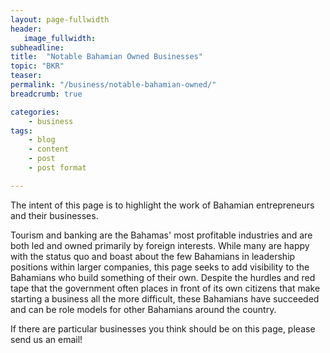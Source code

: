 ```yaml
---
layout: page-fullwidth
header:
   image_fullwidth:
subheadline:
title:  "Notable Bahamian Owned Businesses"
topic: "BKR"
teaser: 
permalink: "/business/notable-bahamian-owned/"
breadcrumb: true

categories:
    - business
tags:
    - blog
    - content
    - post
    - post format

---
```

The intent of this page is to highlight the work of Bahamian entrepreneurs and their businesses. 

Tourism and banking are the Bahamas' most profitable industries and are both led and owned primarily by foreign interests. While many are happy with the status quo and boast about the few Bahamians in leadership positions within larger companies, this page seeks to add visibility to the Bahamians who build something of their own. Despite the hurdles and red tape that the government often places in front of its own citizens that make starting a business all the more difficult, these Bahamians have succeeded and can be role models for other Bahamians around the country. 

If there are particular businesses you think should be on this page, please send us an email!
